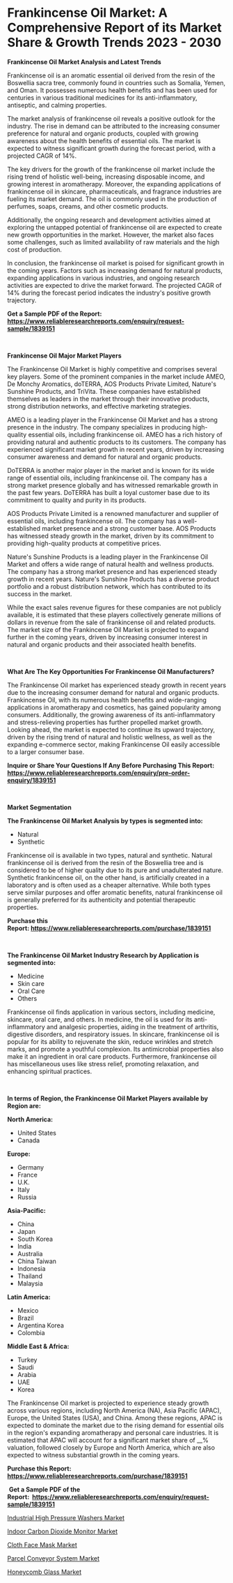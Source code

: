 <p><h1>Frankincense Oil Market: A Comprehensive Report of its Market Share & Growth Trends 2023 - 2030</h1></p><p><strong>Frankincense Oil Market Analysis and Latest Trends</strong></p>
<p><p>Frankincense oil is an aromatic essential oil derived from the resin of the Boswellia sacra tree, commonly found in countries such as Somalia, Yemen, and Oman. It possesses numerous health benefits and has been used for centuries in various traditional medicines for its anti-inflammatory, antiseptic, and calming properties.</p><p>The market analysis of frankincense oil reveals a positive outlook for the industry. The rise in demand can be attributed to the increasing consumer preference for natural and organic products, coupled with growing awareness about the health benefits of essential oils. The market is expected to witness significant growth during the forecast period, with a projected CAGR of 14%.</p><p>The key drivers for the growth of the frankincense oil market include the rising trend of holistic well-being, increasing disposable income, and growing interest in aromatherapy. Moreover, the expanding applications of frankincense oil in skincare, pharmaceuticals, and fragrance industries are fueling its market demand. The oil is commonly used in the production of perfumes, soaps, creams, and other cosmetic products.</p><p>Additionally, the ongoing research and development activities aimed at exploring the untapped potential of frankincense oil are expected to create new growth opportunities in the market. However, the market also faces some challenges, such as limited availability of raw materials and the high cost of production.</p><p>In conclusion, the frankincense oil market is poised for significant growth in the coming years. Factors such as increasing demand for natural products, expanding applications in various industries, and ongoing research activities are expected to drive the market forward. The projected CAGR of 14% during the forecast period indicates the industry's positive growth trajectory.</p></p>
<p><strong>Get a Sample PDF of the Report:&nbsp; <a href="https://www.reliableresearchreports.com/enquiry/request-sample/1839151">https://www.reliableresearchreports.com/enquiry/request-sample/1839151</a></strong></p>
<p>&nbsp;</p>
<p><strong>Frankincense Oil Major Market Players</strong></p>
<p><p>The Frankincense Oil Market is highly competitive and comprises several key players. Some of the prominent companies in the market include AMEO, De Monchy Aromatics, doTERRA, AOS Products Private Limited, Nature's Sunshine Products, and TriVita. These companies have established themselves as leaders in the market through their innovative products, strong distribution networks, and effective marketing strategies.</p><p>AMEO is a leading player in the Frankincense Oil Market and has a strong presence in the industry. The company specializes in producing high-quality essential oils, including frankincense oil. AMEO has a rich history of providing natural and authentic products to its customers. The company has experienced significant market growth in recent years, driven by increasing consumer awareness and demand for natural and organic products.</p><p>DoTERRA is another major player in the market and is known for its wide range of essential oils, including frankincense oil. The company has a strong market presence globally and has witnessed remarkable growth in the past few years. DoTERRA has built a loyal customer base due to its commitment to quality and purity in its products.</p><p>AOS Products Private Limited is a renowned manufacturer and supplier of essential oils, including frankincense oil. The company has a well-established market presence and a strong customer base. AOS Products has witnessed steady growth in the market, driven by its commitment to providing high-quality products at competitive prices.</p><p>Nature's Sunshine Products is a leading player in the Frankincense Oil Market and offers a wide range of natural health and wellness products. The company has a strong market presence and has experienced steady growth in recent years. Nature's Sunshine Products has a diverse product portfolio and a robust distribution network, which has contributed to its success in the market.</p><p>While the exact sales revenue figures for these companies are not publicly available, it is estimated that these players collectively generate millions of dollars in revenue from the sale of frankincense oil and related products. The market size of the Frankincense Oil Market is projected to expand further in the coming years, driven by increasing consumer interest in natural and organic products and their associated health benefits.</p></p>
<p>&nbsp;</p>
<p><strong>What Are The Key Opportunities For Frankincense Oil Manufacturers?</strong></p>
<p><p>The Frankincense Oil market has experienced steady growth in recent years due to the increasing consumer demand for natural and organic products. Frankincense Oil, with its numerous health benefits and wide-ranging applications in aromatherapy and cosmetics, has gained popularity among consumers. Additionally, the growing awareness of its anti-inflammatory and stress-relieving properties has further propelled market growth. Looking ahead, the market is expected to continue its upward trajectory, driven by the rising trend of natural and holistic wellness, as well as the expanding e-commerce sector, making Frankincense Oil easily accessible to a larger consumer base.</p></p>
<p><strong>Inquire or Share Your Questions If Any Before Purchasing This Report: <a href="https://www.reliableresearchreports.com/enquiry/pre-order-enquiry/1839151">https://www.reliableresearchreports.com/enquiry/pre-order-enquiry/1839151</a></strong></p>
<p>&nbsp;</p>
<p><strong>Market Segmentation</strong></p>
<p><strong>The Frankincense Oil Market Analysis by types is segmented into:</strong></p>
<p><ul><li>Natural</li><li>Synthetic</li></ul></p>
<p><p>Frankincense oil is available in two types, natural and synthetic. Natural frankincense oil is derived from the resin of the Boswellia tree and is considered to be of higher quality due to its pure and unadulterated nature. Synthetic frankincense oil, on the other hand, is artificially created in a laboratory and is often used as a cheaper alternative. While both types serve similar purposes and offer aromatic benefits, natural frankincense oil is generally preferred for its authenticity and potential therapeutic properties.</p></p>
<p><strong>Purchase this Report:&nbsp;<a href="https://www.reliableresearchreports.com/purchase/1839151">https://www.reliableresearchreports.com/purchase/1839151</a></strong></p>
<p>&nbsp;</p>
<p><strong>The Frankincense Oil Market Industry Research by Application is segmented into:</strong></p>
<p><ul><li>Medicine</li><li>Skin care</li><li>Oral Care</li><li>Others</li></ul></p>
<p><p>Frankincense oil finds application in various sectors, including medicine, skincare, oral care, and others. In medicine, the oil is used for its anti-inflammatory and analgesic properties, aiding in the treatment of arthritis, digestive disorders, and respiratory issues. In skincare, frankincense oil is popular for its ability to rejuvenate the skin, reduce wrinkles and stretch marks, and promote a youthful complexion. Its antimicrobial properties also make it an ingredient in oral care products. Furthermore, frankincense oil has miscellaneous uses like stress relief, promoting relaxation, and enhancing spiritual practices.</p></p>
<p>&nbsp;</p>
<p><strong>In terms of Region, the Frankincense Oil Market Players available by Region are:</strong></p>
<p>
    <p> <strong> North America: </strong>
        <ul>
            <li>United States</li>
            <li>Canada</li>
        </ul>
        </p> 
    <p> <strong> Europe: </strong>
        <ul>
            <li>Germany</li>
            <li>France</li>
            <li>U.K.</li>
            <li>Italy</li>
            <li>Russia</li>
        </ul>
        </p> 
    <p> <strong> Asia-Pacific: </strong>
        <ul>
            <li>China</li>
            <li>Japan</li>
            <li>South Korea</li>
            <li>India</li>
            <li>Australia</li>
            <li>China Taiwan</li>
            <li>Indonesia</li>
            <li>Thailand</li>
            <li>Malaysia</li>
        </ul>
        </p> 
    <p> <strong> Latin America: </strong>
        <ul>
            <li>Mexico</li>
            <li>Brazil</li>
            <li>Argentina Korea</li>
            <li>Colombia</li>
        </ul>
        </p> 
    <p> <strong> Middle East & Africa: </strong>
        <ul>
            <li>Turkey</li>
            <li>Saudi</li>
            <li>Arabia</li>
            <li>UAE</li>
            <li>Korea</li>
        </ul>
    </p>
    </p>
<p><p>The Frankincense Oil market is projected to experience steady growth across various regions, including North America (NA), Asia Pacific (APAC), Europe, the United States (USA), and China. Among these regions, APAC is expected to dominate the market due to the rising demand for essential oils in the region's expanding aromatherapy and personal care industries. It is estimated that APAC will account for a significant market share of __% valuation, followed closely by Europe and North America, which are also expected to witness substantial growth in the coming years.</p></p>
<p><strong>Purchase this Report: <a href="https://www.reliableresearchreports.com/purchase/1839151">https://www.reliableresearchreports.com/purchase/1839151</a></strong></p>
<p>&nbsp;<strong>Get a Sample PDF of the Report:&nbsp;&nbsp;<a href="https://www.reliableresearchreports.com/enquiry/request-sample/1839151">https://www.reliableresearchreports.com/enquiry/request-sample/1839151</a></strong></p>
<p><strong></strong></p>
<p><p><a href="https://github.com/RoccoManning/Market-Research-Report-List-2/blob/main/industrial-high-pressure-washers-market.md">Industrial High Pressure Washers Market</a></p><p><a href="https://medium.com/@nettieboyle84/indoor-carbon-dioxide-monitor-market-insight-market-trends-growth-forecasted-from-2023-to-2030-9f2df033e65e">Indoor Carbon Dioxide Monitor Market</a></p><p><a href="https://medium.com/@under.noon.tower/cloth-face-mask-market-size-cagr-trends-2024-2030-5ab7a287c30d">Cloth Face Mask Market</a></p><p><a href="https://medium.com/@helenablick2023/parcel-conveyor-system-market-trends-forecast-and-competitive-analysis-to-2030-546629435d7c">Parcel Conveyor System Market</a></p><p><a href="https://github.com/RichRobinson5/Market-Research-Report-List-2/blob/main/honeycomb-glass-market.md">Honeycomb Glass Market</a></p></p>